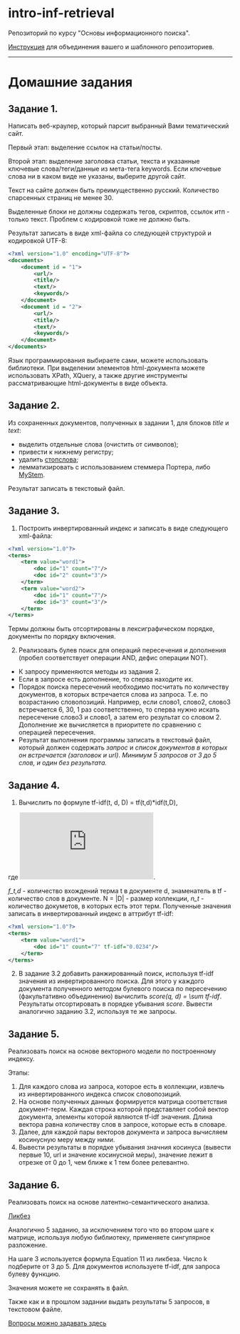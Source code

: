 # intro-inf-retrieval
Репозиторий по курсу "Основы информационного поиска".

[Инструкция](../master/git-tutorial.md#дополнение) для объединения вашего и шаблонного репозиториев.


* * *

# Домашние задания

## Задание 1. 
Написать веб-краулер, который парсит выбранный Вами тематический сайт.

Первый этап: выделение ссылок на статьи/посты.

Второй этап: выделение заголовка статьи, текста и указанные ключевые слова/теги/данные из мета-тега keywords. Если ключевые слова ни в каком виде не указаны, выберите другой сайт.

Текст на сайте должен быть преимущественно русский. Количество спарсенных страниц не менее 30.

Выделенные блоки не должны содержать тегов, скриптов, ссылок итп - только текст. Проблем с кодировкой тоже не должно быть.

Результат записать в виде xml-файла со следующей структурой и кодировкой UTF-8:
```xml
<?xml version="1.0" encoding="UTF-8"?>
<documents>
	<document id = "1">
		<url/>
		<title/>
		<text/>
		<keywords/>
	</document>
	<document id = "2">
		<url/>
		<title/>
		<text/>
		<keywords/>
	</document>
</documents>
```

Язык программирования выбираете сами, можете использовать библиотеки. При выделении элементов html-документа можете использовать XPath, XQuery, а также другие инструменты рассматривающие html-документы в виде объекта.


## Задание 2.
Из сохраненных документов, полученных в задании 1, для блоков *title* и *text*: 
+ выделить отдельные слова (очистить от символов);
+ привести к нижнему регистру;
+ удалить [стопслова](https://github.com/stopwords-iso/stopwords-ru);
+ лемматизировать с использованием стеммера Портера, либо [MyStem](https://yandex.ru/dev/mystem/). 

Результат записать в текстовый файл.

## Задание 3.

1. Построить инвертированный индекс и записать в виде следующего xml-файла:
```xml
<?xml version="1.0"?>
<terms>
	<term value="word1">
		<doc id="1" count="7"/>
		<doc id="2" count="3"/>
	</term>
	<term value="word2">
		<doc id="1" count="7"/>
		<doc id="3" count="3"/>
	</term>
</terms>
```
Термы должны быть отсортированы в лексиграфическом порядке, документы по порядку включения.


2. Реализовать булев поиск для операций пересечения и дополнения (пробел соответствует операции AND, дефис операции NOT).
* К запросу применяются методы из задания 2.
* Если в запросе есть дополнение, то сперва находите их.
* Порядок поиска пересечений необходимо посчитать по количеству документов, в которых встречается слова из запроса. Т.е. по возрастанию словопозиций. Например, если слово1, слово2, слово3 встречается 6, 30, 1 раз соответственно, то сперва нужно искать пересечение слово3 и слово1, а затем его результат со словом 2. Дополнение же вычисляется в приоритете по сравнению с операцией пересечения.
* Результат выполнения программы записать в текстовый файл, который должен содержать *запрос* и *список документов в которых он встречается (заголовок и url)*.
*Минимум 5 запросов от 3 до 5 слов, и один без результата.*


## Задание 4.

1. Вычислить по формуле tf-idf(t, d, D) = tf(t,d)*idf(t,D), 

где ![tfidf](http://latex.codecogs.com/png.latex?tf%28t%2C%20d%29%20%3D%20%5Cfrac%7Bf_%7Bt%2C%20d%7D%7D%7B%5Csum_%7Bt%27%5Cin%20d%7D%20f_%7Bt%27%2C%20d%7D%7D%2C%20idf%28t%2C%20D%29%20%3D%20log%28%5Cfrac%7BN%7D%7Bn_t%7D%29 "tf-idf"). 

*f_t,d* - количество вхождений терма t в документе d, знаменатель в tf - количество слов в документе. N = |D| - размер коллекции, *n_t* - количество докуметов, в которых есть этот терм.
Полученные значения записать в инвертированный индекс в аттрибут tf-idf:
```xml
<?xml version="1.0"?>
<terms>
    <term value="word1">
        <doc id="1" count="7" tf-idf="0.0234"/>
    </term>
</terms>
```

2. В задание 3.2 добавить ранжированный поиск, используя tf-idf значения из инвертированного поиска.
Для этого у каждого документа полученного методом булевого поиска по пересечению (факультативно объединению) 
вычислить *score(q, d) = \sum tf-idf*. Результаты отсортировать в порядке убывания *score*. 
Вывести аналогично заданию 3.2, используя те же запросы.

## Задание 5.
Реализовать поиск на основе векторного модели по построенному индексу.

Этапы:
1. Для каждого слова из запроса, которое есть в коллекции, извлечь из инвертированного индекса список словопозиций.
2. На основе полученных данных формируется матрица соответствия документ-терм. Каждая строка которой представляет собой
вектор документа, элементы которой являются tf-idf значения. Длина вектора равна количеству слов в запросе, которые 
есть в словаре.
3. Далее, для каждой пары векторов документа и запроса вычисляем косинусную меру между ними. 
4. Вывести результаты в порядке убывания значния косинуса (вывести первые 10, url и значение косинусной меры), 
значение лежит в отрезке от 0 до 1, чем ближе к 1 тем более релевантно.


## Задание 6.
Реализовать поиск на основе латентно-семантического анализа.

[Ликбез](svd-lsi-tutorial.pdf)

Аналогично 5 заданию, за исключением того что во втором шаге к матрице, используя любую библиотеку,
 применяете сингулярное разложение.
 
На шаге 3 используется формула Equation 11 из ликбеза. Число k подберите от 3 до 5.
Для документов используете tf-idf, для запроса булеву функцию.

Значения можете не сохранять в файл.

Также как и в прошлом задании выдать результаты 5 запросов, в текстовом файле. 
 
 
[Вопросы можно задавать здесь](https://github.com/mykfu/intro-inf-retrieval/issues/1)
